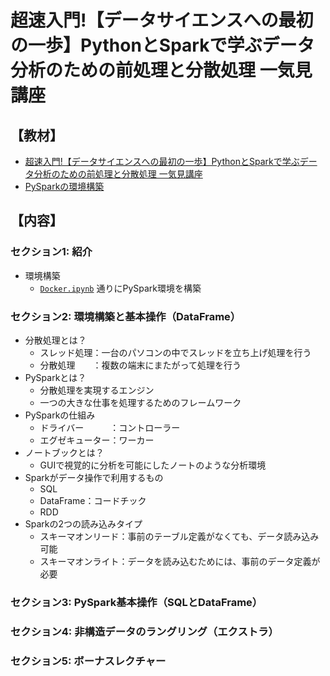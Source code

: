 # 超速入門!【データサイエンスへの最初の一歩】PythonとSparkで学ぶデータ分析のための前処理と分散処理 一気見講座

## 【教材】
* [超速入門!【データサイエンスへの最初の一歩】PythonとSparkで学ぶデータ分析のための前処理と分散処理 一気見講座](https://www.udemy.com/course/spark-python-crush-course/)
* [PySparkの環境構築](https://github.com/yk-st/pyspark_settings)

## 【内容】
### セクション1: 紹介
* 環境構築
    * [`Docker.ipynb`](https://github.com/yk-st/pyspark_settings/blob/main/Docker.ipynb) 通りにPySpark環境を構築

### セクション2: 環境構築と基本操作（DataFrame）
* 分散処理とは？
    * スレッド処理：一台のパソコンの中でスレッドを立ち上げ処理を行う
    * 分散処理　　：複数の端末にまたがって処理を行う
* PySparkとは？
    * 分散処理を実現するエンジン
    * 一つの大きな仕事を処理するためのフレームワーク
* PySparkの仕組み
    * ドライバー　　　：コントローラー
    * エグゼキューター：ワーカー
* ノートブックとは？
    * GUIで視覚的に分析を可能にしたノートのような分析環境
* Sparkがデータ操作で利用するもの
    * SQL
    * DataFrame：コードチック
    * RDD
* Sparkの2つの読み込みタイプ
    * スキーマオンリード：事前のテーブル定義がなくても、データ読み込み可能
    * スキーマオンライト：データを読み込むためには、事前のデータ定義が必要

### セクション3: PySpark基本操作（SQLとDataFrame）

### セクション4: 非構造データのラングリング（エクストラ）

### セクション5: ボーナスレクチャー
